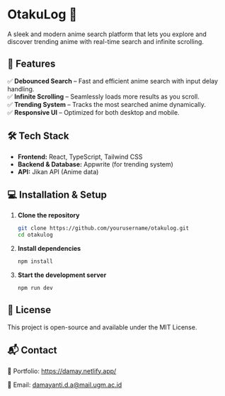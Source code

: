 # OtakuLog 🎌  
A sleek and modern anime search platform that lets you explore and discover trending anime with real-time search and infinite scrolling.  

## 🚀 Features  
✅ **Debounced Search** – Fast and efficient anime search with input delay handling.  
✅ **Infinite Scrolling** – Seamlessly loads more results as you scroll.  
✅ **Trending System** – Tracks the most searched anime dynamically.  
✅ **Responsive UI** – Optimized for both desktop and mobile.  

## 🛠 Tech Stack  
- **Frontend:** React, TypeScript, Tailwind CSS  
- **Backend & Database:** Appwrite (for trending system)  
- **API:** Jikan API (Anime data)   

## 💻 Installation & Setup  
1. **Clone the repository**  
   ```sh
   git clone https://github.com/yourusername/otakulog.git
   cd otakulog
2. **Install dependencies**
   ```sh
   npm install
3. **Start the development server**
   ```sh
   npm run dev

## 📜 License
This project is open-source and available under the MIT License.

## 📬 Contact
🔗 Portfolio: https://damay.netlify.app/

📧 Email: damayanti.d.a@mail.ugm.ac.id
